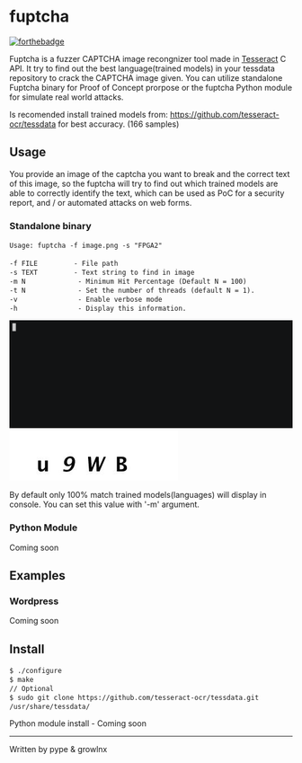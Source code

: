 # fuptcha
[![forthebadge](https://forthebadge.com/images/badges/made-with-c.svg)](http://forthebadge.com)

Fuptcha is a fuzzer CAPTCHA image recongnizer tool made in [Tesseract](https://github.com/tesseract-ocr/) C API. It try to find out the best language(trained models) in your tessdata repository to crack the CAPTCHA image given. You can utilize standalone Fuptcha binary for Proof of Concept prorpose or the fuptcha Python module for simulate real world attacks.

Is recomended install trained models from: https://github.com/tesseract-ocr/tessdata for best accuracy. (166 samples)

## Usage
You provide an image of the captcha you want to break and the correct text of this image, so the fuptcha will try to find out which trained models are able to correctly identify the text, which can be used as PoC for a security report, and / or automated attacks on web forms.

### Standalone binary
```
Usage: fuptcha -f image.png -s "FPGA2"

-f FILE         - File path
-s TEXT         - Text string to find in image
-m N             - Minimum Hit Percentage (Default N = 100)
-t N             - Set the number of threads (default N = 1).
-v               - Enable verbose mode
-h               - Display this information.
```

<img src="example/demo1.gif" alt="drawing" width="550"/>![foto1](example/foto1.jpg)

By default only 100% match trained models(languages) will display in console. You can set this value with '-m' argument.
### Python Module
Coming soon

## Examples
### Wordpress
Coming soon

## Install

```
$ ./configure
$ make
// Optional
$ sudo git clone https://github.com/tesseract-ocr/tessdata.git /usr/share/tessdata/
```

Python module install - Coming soon

---
Written by pype & growlnx
